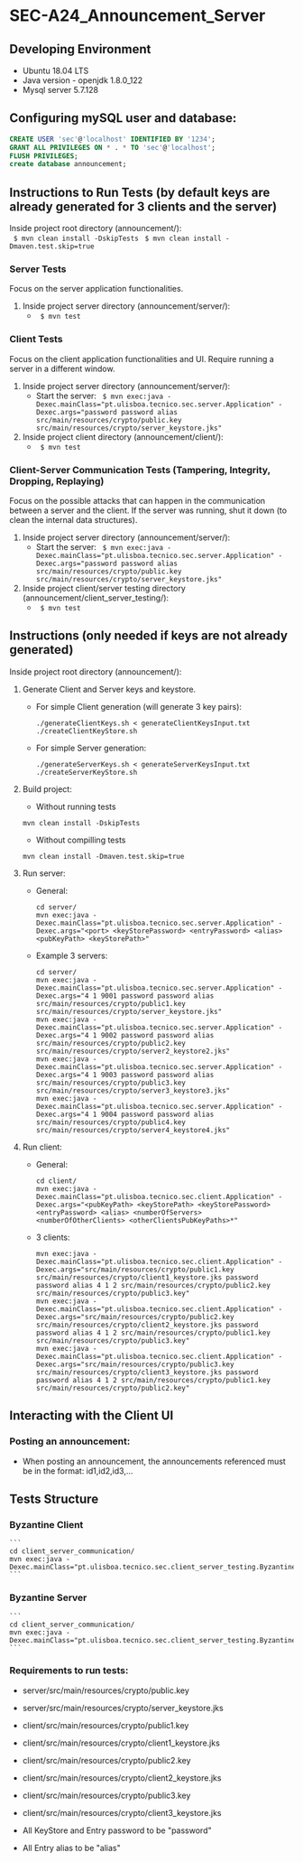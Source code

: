 # SEC-A24_Announcement_Server

## Developing Environment
* Ubuntu 18.04 LTS
* Java version - openjdk 1.8.0_122
* Mysql server 5.7.128

## Configuring mySQL user and database:
```sql
CREATE USER 'sec'@'localhost' IDENTIFIED BY '1234';
GRANT ALL PRIVILEGES ON * . * TO 'sec'@'localhost';
FLUSH PRIVILEGES;
create database announcement;
```
## Instructions to Run Tests (by default keys are already generated for 3 clients and the server)
Inside project root directory (announcement/):  
``` $ mvn clean install -DskipTests```
``` $ mvn clean install -Dmaven.test.skip=true```

### Server Tests
Focus on the server application functionalities.  
1. Inside project server directory (announcement/server/):  
    - ``` $ mvn test```

### Client Tests 
Focus on the client application functionalities and UI. Require running a server in a different window.  
1. Inside project server directory (announcement/server/):  
    - Start the server: ``` $ mvn exec:java -Dexec.mainClass="pt.ulisboa.tecnico.sec.server.Application" -Dexec.args="password password alias src/main/resources/crypto/public.key src/main/resources/crypto/server_keystore.jks"```  
2. Inside project client directory (announcement/client/):  
    - ``` $ mvn test```

### Client-Server Communication Tests (Tampering, Integrity, Dropping, Replaying)
Focus on the possible attacks that can happen in the communication between a server and the client.
If the server was running, shut it down (to clean the internal data structures).  
1. Inside project server directory (announcement/server/):  
    - Start the server: ``` $ mvn exec:java -Dexec.mainClass="pt.ulisboa.tecnico.sec.server.Application" -Dexec.args="password password alias src/main/resources/crypto/public.key src/main/resources/crypto/server_keystore.jks"```  
2. Inside project client/server testing directory (announcement/client_server_testing/):  
    - ``` $ mvn test```

## Instructions (only needed if keys are not already generated)
Inside project root directory (announcement/):
1. Generate Client and Server keys and keystore.
    - For simple Client generation (will generate 3 key pairs):
        ```
        ./generateClientKeys.sh < generateClientKeysInput.txt
        ./createClientKeyStore.sh
        ```
    - For simple Server generation:
        ```
        ./generateServerKeys.sh < generateServerKeysInput.txt
        ./createServerKeyStore.sh
        ```

2. Build project:
    * Without running tests
    ```
    mvn clean install -DskipTests
    ```
    * Without compilling tests
    ```
    mvn clean install -Dmaven.test.skip=true 
    ```


3. Run server:
    - General:
        ```
        cd server/
        mvn exec:java -Dexec.mainClass="pt.ulisboa.tecnico.sec.server.Application" -Dexec.args="<port> <keyStorePassword> <entryPassword> <alias> <pubKeyPath> <keyStorePath>"
        ```
    - Example 3 servers:
        ```
        cd server/
        mvn exec:java -Dexec.mainClass="pt.ulisboa.tecnico.sec.server.Application" -Dexec.args="4 1 9001 password password alias src/main/resources/crypto/public1.key src/main/resources/crypto/server_keystore.jks"
        mvn exec:java -Dexec.mainClass="pt.ulisboa.tecnico.sec.server.Application" -Dexec.args="4 1 9002 password password alias src/main/resources/crypto/public2.key src/main/resources/crypto/server2_keystore2.jks"
        mvn exec:java -Dexec.mainClass="pt.ulisboa.tecnico.sec.server.Application" -Dexec.args="4 1 9003 password password alias src/main/resources/crypto/public3.key src/main/resources/crypto/server3_keystore3.jks"
        mvn exec:java -Dexec.mainClass="pt.ulisboa.tecnico.sec.server.Application" -Dexec.args="4 1 9004 password password alias src/main/resources/crypto/public4.key src/main/resources/crypto/server4_keystore4.jks"
        ```
4. Run client:
    - General:
        ```
        cd client/
        mvn exec:java -Dexec.mainClass="pt.ulisboa.tecnico.sec.client.Application" -Dexec.args="<pubKeyPath> <keyStorePath> <keyStorePassword> <entryPassword> <alias> <numberOfServers> <numberOfOtherClients> <otherClientsPubKeyPaths>*"
        ```
    - 3 clients:
        ```
        mvn exec:java -Dexec.mainClass="pt.ulisboa.tecnico.sec.client.Application" -Dexec.args="src/main/resources/crypto/public1.key src/main/resources/crypto/client1_keystore.jks password password alias 4 1 2 src/main/resources/crypto/public2.key src/main/resources/crypto/public3.key"
        mvn exec:java -Dexec.mainClass="pt.ulisboa.tecnico.sec.client.Application" -Dexec.args="src/main/resources/crypto/public2.key src/main/resources/crypto/client2_keystore.jks password password alias 4 1 2 src/main/resources/crypto/public1.key src/main/resources/crypto/public3.key"
        mvn exec:java -Dexec.mainClass="pt.ulisboa.tecnico.sec.client.Application" -Dexec.args="src/main/resources/crypto/public3.key src/main/resources/crypto/client3_keystore.jks password password alias 4 1 2 src/main/resources/crypto/public1.key src/main/resources/crypto/public2.key"
        ```

## Interacting with the Client UI

### Posting an announcement:
* When posting an announcement, the announcements referenced must be in the format: id1,id2,id3,...

## Tests Structure

### Byzantine Client
    ```
    cd client_server_communication/
    mvn exec:java -Dexec.mainClass="pt.ulisboa.tecnico.sec.client_server_testing.ByzantineClientApplication"
    ```
    
### Byzantine Server
    ```
    cd client_server_communication/
    mvn exec:java -Dexec.mainClass="pt.ulisboa.tecnico.sec.client_server_testing.ByzantineServerApplication"
    ```

### Requirements to run tests:
- server/src/main/resources/crypto/public.key
- server/src/main/resources/crypto/server_keystore.jks
- client/src/main/resources/crypto/public1.key
- client/src/main/resources/crypto/client1_keystore.jks
- client/src/main/resources/crypto/public2.key
- client/src/main/resources/crypto/client2_keystore.jks
- client/src/main/resources/crypto/public3.key
- client/src/main/resources/crypto/client3_keystore.jks

- All KeyStore and Entry password to be "password"
- All Entry alias to be "alias"